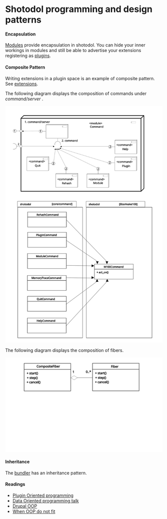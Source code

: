 Shotodol programming and design patterns
=========================================

#### Encapsulation

[Modules](../../../libs/module/README.md) provide encapsulation in shotodol. You can hide your inner workings in modules and still be able to advertise your extensions registering as [plugins](../../../libs/plugin/README.md).

#### Composite Pattern

Writing extensions in a plugin space is an example of composite pattern. See [extensions](../../../libs/plugin/README.md#extension).


The following diagram displays the composition of commands under _command/server_ .

![Composite class diagram for commands](../../../docs/diagrams/composite_class_diagram_for_commands.svg)


The following diagram displays the composition of fibers.

![Composite class diagram for fibers](../../../docs/diagrams/composite_class_diagram_for_fibers.svg)


#### Inheritance

The [bundler](../../../libs/bundler/) has an inheritance pattern.

#### Readings

- [Plugin Oriented programming](http://miniim.blogspot.com/2014/09/plugin.html)
- [Data Oriented programming talk](github.com/kamanashisroy/aroop/tree/master/talks/data_oriented_talks)
- [Drupal OOP](https://www.drupal.org/node/547518)
- [When OOP do not fit](http://technosophos.com/2010/10/13/why-object-oriented-programming-bad-drupal.html)
